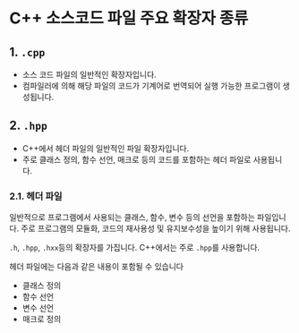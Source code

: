 # C++ 소스코드 파일 주요 확장자 종류

## 1. `.cpp`

- 소스 코드 파일의 일반적인 확장자입니다.
- 컴파일러에 의해 해당 파일의 코드가 기계어로 번역되어 실행 가능한 프로그램이 생성됩니다.

## 2. `.hpp`

- C++에서 헤더 파일의 일반적인 파일 확장자입니다.
- 주로 클래스 정의, 함수 선언, 매크로 등의 코드를 포함하는 헤더 파일로 사용됩니다.

### 2.1. 헤더 파일

일반적으로 프로그램에서 사용되는 클래스, 함수, 변수 등의 선언을 포함하는 파일입니다. 주로 프로그램의 모듈화, 코드의 재사용성 및 유지보수성을 높이기 위해 사용됩니다.

`.h`, `.hpp`, `.hxx`등의 확장자를 가집니다. C++에서는 주로 `.hpp`를 사용합니다.

헤더 파일에는 다음과 같은 내용이 포함될 수 있습니다

- 클래스 정의
- 함수 선언
- 변수 선언
- 매크로 정의




